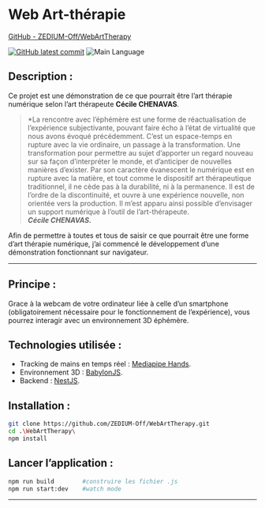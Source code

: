 # Web Art-thérapie

[GitHub - ZEDIUM-Off/WebArtTherapy](https://github.com/ZEDIUM-Off/WebArtTherapy)

[![GitHub latest commit](https://badgen.net/github/last-commit/ZEDIUM-Off/WebArtTherapy/main)](https://github.com/ZEDIUM-Off/WebArtTherapy/commit/main)
![Main Language](https://badgen.net/badge/icon/typescript?icon=typescript&label)
## Description :

Ce projet est une démonstration de ce que pourrait être l’art thérapie numérique selon l’art thérapeute **Cécile CHENAVAS**.

> *La rencontre avec l’éphémère est une forme de réactualisation de l’expérience subjectivante, pouvant faire écho à l’état de virtualité que nous avons évoqué précédemment.
C’est un espace-temps en rupture avec la vie ordinaire, un passage à la transformation. Une transformation pour permettre au sujet d’apporter un regard nouveau sur sa façon d’interpréter le monde, et d’anticiper de nouvelles manières d’exister. Par son caractère évanescent le numérique est en rupture avec la matière, et tout comme le dispositif art thérapeutique traditionnel, il ne cède pas à la durabilité, ni à la permanence. Il est de l’ordre de la discontinuité, et ouvre à une expérience nouvelle, non orientée vers la production.
Il m’est apparu ainsi possible d’envisager un support numérique à l’outil de l’art-thérapeute.  
***Cécile CHENAVAS.***
> 

Afin de permettre à toutes et tous de saisir ce que pourrait être une forme d’art thérapie numérique, j’ai commencé le développement d’une démonstration fonctionnant sur navigateur.

---
## Principe :

Grace à la webcam de votre ordinateur liée à celle d’un smartphone (obligatoirement nécessaire pour le fonctionnement de l’expérience), vous pourrez interagir avec un environnement 3D éphémère.  

## Technologies utilisée :


- Tracking de mains en temps réel : [Mediapipe Hands](https://github.com/google/mediapipe).
- Environnement 3D : [BabylonJS](https://github.com/BabylonJS/Babylon.js).
- Backend : [NestJS](https://github.com/nestjs/nest).

## Installation :


```bash
git clone https://github.com/ZEDIUM-Off/WebArtTherapy.git
cd .\WebArtTherapy\
npm install
```

## Lancer l’application :


```bash
npm run build        #construire les fichier .js
npm run start:dev    #watch mode
```
---